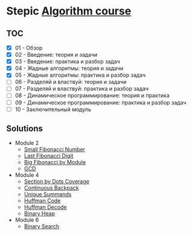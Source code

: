 # Stepic [Algorithm course](https://stepik.org/course/217/)

## TOC

- [x] 01 - Обзор
- [x] 02 - Введение: теория и задачи
- [x] 03 - Введение: практика и разбор задач
- [x] 04 - Жадные алгоритмы: теория и задачи
- [x] 05 - Жадные алгоритмы: практика и разбор задач
- [ ] 06 - Разделяй и властвуй: теория и задачи
- [ ] 07 - Разделяй и властвуй: практика и разбор задач
- [ ] 08 - Динамическое программирование: теория и практика
- [ ] 09 - Динамическое программирование: практика и разбор задач
- [ ] 10 - Заключительный модуль

## Solutions

- Module 2
  - [Small Fibonacci Number](src/module_2/fibonacci.py)
  - [Last Fibonacci Digit](src/module_2/fibonacci_last.py)
  - [Big Fibonacci by Module](src/module_2/big_fibonacci.py)
  - [GCD](src/module_2/gcd.py)
- Module 4
  - [Section by Dots Coverage](src/module_4/section_dot_coverage.py)
  - [Continuous Backpack](src/module_4/continuous_backpack.py)
  - [Unique Summands](src/module_4/different_summands.py)
  - [Huffman Code](src/module_4/huffman_code.py)
  - [Huffman Decode](src/module_4/huffman_decode.py)
  - [Binary Heap](src/module_4/custom_heap.py)
- Module 6
  - [Binary Search](src/module_6/binary_search.py)
